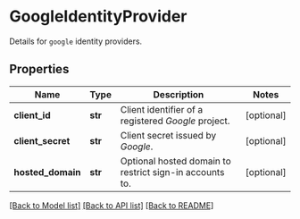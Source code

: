 # GoogleIdentityProvider

Details for `google` identity providers.
## Properties
Name | Type | Description | Notes
------------ | ------------- | ------------- | -------------
**client_id** | **str** | Client identifier of a registered _Google_ project. | [optional] 
**client_secret** | **str** | Client secret issued by _Google_. | [optional] 
**hosted_domain** | **str** | Optional hosted domain to restrict sign-in accounts to. | [optional] 

[[Back to Model list]](../README.md#documentation-for-models) [[Back to API list]](../README.md#documentation-for-api-endpoints) [[Back to README]](../README.md)


